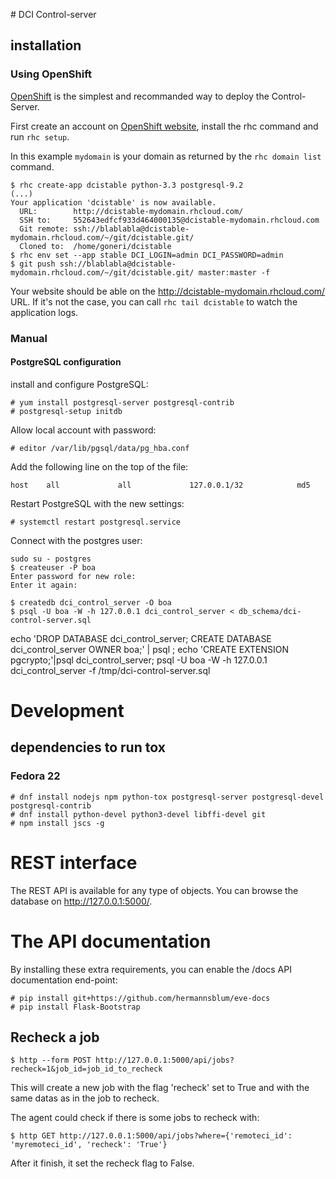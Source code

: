# DCI Control-server

## installation

### Using OpenShift

[OpenShift](https://www.openshift.com/) is the simplest and recommanded way to
deploy the Control-Server.

First create an account on [OpenShift website](https://www.openshift.com/),
install the rhc command and run `rhc setup`.

In this example `mydomain` is your domain as returned by the `rhc domain list` command.

    $ rhc create-app dcistable python-3.3 postgresql-9.2
    (...)
    Your application 'dcistable' is now available.
      URL:        http://dcistable-mydomain.rhcloud.com/
      SSH to:     552643edfcf933d464000135@dcistable-mydomain.rhcloud.com
      Git remote: ssh://blablabla@dcistable-mydomain.rhcloud.com/~/git/dcistable.git/
      Cloned to:  /home/goneri/dcistable
    $ rhc env set --app stable DCI_LOGIN=admin DCI_PASSWORD=admin
    $ git push ssh://blablabla@dcistable-mydomain.rhcloud.com/~/git/dcistable.git/ master:master -f

Your website should be able on the http://dcistable-mydomain.rhcloud.com/ URL. If it's not the
case, you can call `rhc tail dcistable` to watch the application logs.


### Manual

#### PostgreSQL configuration

install and configure PostgreSQL:

    # yum install postgresql-server postgresql-contrib
    # postgresql-setup initdb

Allow local account with password:

    # editor /var/lib/pgsql/data/pg_hba.conf

Add the following line on the top of the file:

    host    all             all             127.0.0.1/32            md5

Restart PostgreSQL with the new settings:

    # systemctl restart postgresql.service

Connect with the postgres user:

    sudo su - postgres
    $ createuser -P boa
    Enter password for new role:
    Enter it again:

    $ createdb dci_control_server -O boa
    $ psql -U boa -W -h 127.0.0.1 dci_control_server < db_schema/dci-control-server.sql


echo 'DROP DATABASE dci_control_server; CREATE DATABASE dci_control_server OWNER boa;' | psql ; echo 'CREATE EXTENSION pgcrypto;'|psql dci_control_server;  psql -U boa -W -h 127.0.0.1 dci_control_server -f /tmp/dci-control-server.sql

# Development

## dependencies to run tox

### Fedora 22

    # dnf install nodejs npm python-tox postgresql-server postgresql-devel postgresql-contrib
    # dnf install python-devel python3-devel libffi-devel git
    # npm install jscs -g


# REST interface

The REST API is available for any type of objects. You can browse the database on http://127.0.0.1:5000/.

# The API documentation

By installing these extra requirements, you can enable the /docs API documentation
end-point:

    # pip install git+https://github.com/hermannsblum/eve-docs
    # pip install Flask-Bootstrap

## Recheck a job

    $ http --form POST http://127.0.0.1:5000/api/jobs?recheck=1&job_id=job_id_to_recheck

This will create a new job with the flag 'recheck' set to True and with the same
datas as in the job to recheck.

The agent could check if there is some jobs to recheck with:

    $ http GET http://127.0.0.1:5000/api/jobs?where={'remoteci_id': 'myremoteci_id', 'recheck': 'True'}

After it finish, it set the recheck flag to False.

